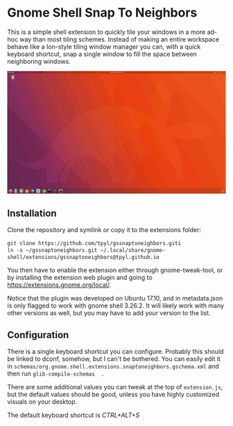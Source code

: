 # Gnome Shell Snap To Neighbors

This is a simple shell extension to quickly tile your windows in a more ad-hoc
way than most tiling schemes. Instead of making an entire workspace behave like
a Ion-style tiling window manager you can, with a quick keyboard shortcut, snap
a single window to fill the space between neighboring windows. 

![demo image](demo.gif "How it works")

## Installation 

Clone the repository and symlink or copy it to the extensions folder:

``` 
git clone https://github.com/tpyl/gssnaptoneighbors.giti
ln -s ~/gssnaptoneighbors.git ~/.local/share/gnome-shell/extensions/gssnaptoneighbors@tpyl.github.io
```
You then have to enable the extension either through gnome-tweak-tool, or by installing
the extension web plugin and going to https://extensions.gnome.org/local/. 

Notice that the plugin was developed on Ubuntu 17.10, and in metadata.json is only flagged
to work with gnome shell 3.26.2. It will likely work with many other versions as well, but
you may have to add your version to the list. 


## Configuration

There is a single keyboard shortcut you can configure. Probably this should be
linked to dconf, somehow, but I can't be bothered. You can easily edit it in
`schemas/org.gnome.shell.extensions.snaptoneighbors.gschema.xml` and then run
`glib-compile-schemas  .`

There are some additional values you can tweak at the top of `extension.js`, but
the default values should be good, unless you have highly customized visuals on
your desktop.

The default keyboard shortcut is *CTRL+ALT+S*


